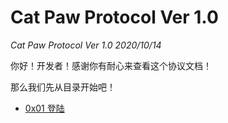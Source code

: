 # Cat Paw Protocol Ver 1.0

*Cat Paw Protocol Ver 1.0 2020/10/14*

你好！开发者！感谢你有耐心来查看这个协议文档！

那么我们先从目录开始吧！

- [0x01 登陆](./LoginProtocol.md)

